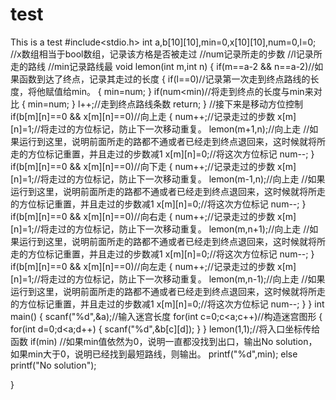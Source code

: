 # test
This is a test
#include<stdio.h>
int a,b[10][10],min=0,x[10][10],num=0,l=0;
//x数组相当于bool数组，记录该方格是否被走过 
//num记录所走的步数
//l记录所走的路线
//min记录路线最
void lemon(int m,int n)
{
	if(m==a-2 && n==a-2)//如果函数到达了终点，记录其走过的长度 
	{
		if(l==0)//记录第一次走到终点路线的长度，将他赋值给min。 
		{
			min=num;
		}
		if(num<min)//将走到终点的长度与min来对比 
		{
			min=num;
		}
		l++;//走到终点路线条数 
		return;
	}
	//接下来是移动方位控制 
	if(b[m][n]==0 && x[m][n]==0)//向上走 
	{
		num++;//记录走过的步数 
		x[m][n]=1;//将走过的方位标记，防止下一次移动重复。 
		lemon(m+1,n);//向上走 
		//如果运行到这里，说明前面所走的路都不通或者已经走到终点退回来，这时候就将所走的方位标记重置，并且走过的步数减1 
		x[m][n]=0;//将这次方位标记 
		num--;
	}
	if(b[m][n]==0 && x[m][n]==0)//向下走 
	{
	    num++;//记录走过的步数 
		x[m][n]=1;//将走过的方位标记，防止下一次移动重复。 
		lemon(m-1,n);//向上走 
		//如果运行到这里，说明前面所走的路都不通或者已经走到终点退回来，这时候就将所走的方位标记重置，并且走过的步数减1 
		x[m][n]=0;//将这次方位标记 
		num--;
	}
	if(b[m][n]==0 && x[m][n]==0)//向右走 
	{
	    num++;//记录走过的步数 
		x[m][n]=1;//将走过的方位标记，防止下一次移动重复。 
		lemon(m,n+1);//向上走 
		//如果运行到这里，说明前面所走的路都不通或者已经走到终点退回来，这时候就将所走的方位标记重置，并且走过的步数减1 
		x[m][n]=0;//将这次方位标记 
		num--;
	}
	if(b[m][n]==0 && x[m][n]==0)//向左走 
	{
	    num++;//记录走过的步数 
		x[m][n]=1;//将走过的方位标记，防止下一次移动重复。 
		lemon(m,n-1);//向上走 
		//如果运行到这里，说明前面所走的路都不通或者已经走到终点退回来，这时候就将所走的方位标记重置，并且走过的步数减1 
		x[m][n]=0;//将这次方位标记 
		num--;
	}
}
int main()
{
	scanf("%d",&a);//输入迷宫长度 
	for(int c=0;c<a;c++)//构造迷宫图形 
	{
		for(int d=0;d<a;d++)
		{
			scanf("%d",&b[c][d]);
		}
	}
	lemon(1,1);//将入口坐标传给函数 
	if(min) //如果min值依然为0，说明一直都没找到出口，输出No solution，如果min大于0，说明已经找到最短路线，则输出。 
	printf("%d",min);
	else
	printf("No solution");
	
	
}
